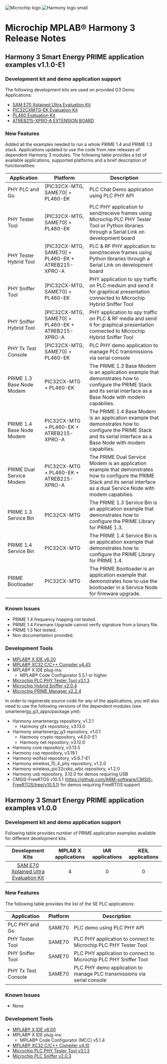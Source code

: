 ﻿![Microchip logo](https://raw.githubusercontent.com/wiki/Microchip-MPLAB-Harmony/Microchip-MPLAB-Harmony.github.io/images/microchip_logo.png)
![Harmony logo small](https://raw.githubusercontent.com/wiki/Microchip-MPLAB-Harmony/Microchip-MPLAB-Harmony.github.io/images/microchip_mplab_harmony_logo_small.png)

# Microchip MPLAB® Harmony 3 Release Notes

## Harmony 3 Smart Energy PRIME application examples v1.1.0-E1

### Development kit and demo application support

The following development kits are used on provided G3 Demo Applications:

- [SAM E70 Xplained Ultra Evaluation Kit](https://www.microchip.com/en-us/development-tool/DM320113)
- [PIC32CXMTG-EK Evaluation Kit](https://www.microchip.com/en-us/development-tool/EV11K09A)
- [PL460 Evaluation Kit](https://www.microchip.com/en-us/development-tool/EV13L63A)
- [ATREB215-XPRO-A EXTENSION BOARD](https://www.microchip.com/en-us/development-tool/ATREB215-XPRO-A)

### New Features

Added all the examples needed to run a whole PRIME 1.4 and PRIME 1.3 stack.
Applications updated to use the code from new releases of dependent Harmony 3 modules.
The following table provides a list of available applications, supported platforms and a brief description of functionalities:

| Application | Platform | Description |
| ----------- | -------- | ----------- |
| PHY PLC and Go | [PIC32CX-MTG, SAME70] + PL460-EK | PLC Chat Demo application using PLC PHY API |
| PHY Tester Tool | [PIC32CX-MTG, SAME70] + PL460-EK | PLC PHY application to send/receive frames using Microchip PLC PHY Tester Tool or Python libraries through a Serial Link on development board |
| PHY Tester Hybrid Tool | [PIC32CX-MTG, SAME70] + PL460-EK + ATREB215-XPRO-A | PLC & RF PHY application to send/receive frames using Python libraries through a Serial Link on development board |
| PHY Sniffer Tool | [PIC32CX-MTG, SAME70] + PL460-EK | PHY application to spy traffic on PLC medium and send it for graphical presentation connected to Microchip Hybrid Sniffer Tool |
| PHY Sniffer Hybrid Tool | [PIC32CX-MTG, SAME70] + PL460-EK + ATREB215-XPRO-A | PHY application to spy traffic on PLC & RF media and send it for graphical presentation connected to Microchip Hybrid Sniffer Tool |
| PHY Tx Test Console | [PIC32CX-MTG, SAME70] + PL460-EK | PLC PHY demo application to manage PLC transmissions via serial console |
| PRIME 1.3 Base Node Modem | PIC32CX-MTG + PL460-EK | The PRIME 1.3 Base Modem is an application example that demonstrates how to configure the PRIME Stack and its serial interface as a Base Node with modem capabilies. |
| PRIME 1.4 Base Node Modem | PIC32CX-MTG + PL460-EK + ATREB215-XPRO-A | The PRIME 1.4 Base Modem is an application example that demonstrates how to configure the PRIME Stack and its serial interface as a Base Node with modem capabilies. |
| PRIME Dual Service Modem | PIC32CX-MTG + PL460-EK + ATREB215-XPRO-A | The PRIME Dual Service Modem is an application example that demonstrates how to configure the PRIME Stack and its serial interface as a dual Service Node with modem capabilies. |
| PRIME 1.3 Service Bin | PIC32CX-MTG | The PRIME 1.3 Service Bin is an application example that demonstrates how to configure the PRIME Library for PRIME 1.3. |
| PRIME 1.4 Service Bin | PIC32CX-MTG | The PRIME 1.4 Service Bin is an application example that demonstrates how to configure the PRIME Library for PRIME 1.4. |
| PRIME Bootloader | PIC32CX-MTG | The PRIME Bootloader is an application example that demonstrates how to use the bootloader in a Service Node for firmware upgrade. |

### Known Issues

- PRIME 1.4 frequency hopping not tested.
- PRIME 1.4 Firwmare Upgrade cannot verify signature from a binary file.
- PRIME 1.3 Not tested.
- Non documentation provided.

### Development Tools

- [MPLAB® X IDE v6.20](https://www.microchip.com/mplab/mplab-x-ide)
- [MPLAB® XC32 C/C++ Compiler v4.45](https://www.microchip.com/mplab/compilers)
- MPLAB® X IDE plug-ins:
  - MPLAB® Code Configurator 5.5.1 or higher
- [Microchip PLC PHY Tester Tool v3.1.3](https://www.microchip.com/en-us/software-library/se_plc_phy_tester_tool)
- [Microchip Hybrid Sniffer v2.0.4](https://www.microchip.com/en-us/software-library/se_plc_sniffer)
- [Microchip PRIME Manager v2.2.4](https://www.microchip.com/en-us/software-library/se_prime_manager)

In order to regenerate source code for any of the applications, you will also need to use the following versions of the dependent modules (see smartenergy_g3_apps/package.yml):

- Harmony smartenergy repository, v1.2.1
  - Harmony gfx repository, v3.13.0
- Harmony smartenergy\_g3 repository, v1.0.1
  - Harmony crypto repository, v4.0.0-E1
  - Harmony net repository, v3.12.0
- Harmony core repository, v3.13.5
- Harmony csp repository, v3.19.1
- Harmony wolfssl repository, v5.6.7-E1
- Harmony wireless\_15\_4\_phy repository, v1.2.0
- Harmony wireless\_pic32cxbz\_wbz repository, v1.2.0
- Harmony usb repository, 3.12.0 for demos requiring USB
- CMSIS-FreeRTOS v10.5.1 (https://github.com/ARM-software/CMSIS-FreeRTOS/tree/v10.5.1) for demos requiring FreeRTOS support


## Harmony 3 Smart Energy PRIME application examples v1.0.0

### Development kit and demo application support

Following table provides number of PRIME application examples available for different development kits.

| Development Kits  | MPLAB X applications | IAR applications | KEIL applications |
|:-----------------:|:-------------------:|:----------------:|:-----------------:|
| [SAM E70 Xplained Ultra Evaluation Kit](https://www.microchip.com/DevelopmentTools/ProductDetails/PartNO/DM320113) | 4 | 0 | 0 |

### New Features

The following table provides the list of the SE PLC applications:

| Application                 | Platform                        | Description                                                          |
| ------------ | ------------ | ------------ |
| PLC PHY and Go         | SAME70                  | PLC demo using PLC PHY API |
| PHY Tester Tool         | SAME70                  | PLC PHY  application to connect to Microchip PLC PHY Tester Tool |
| PHY Sniffer Tool         | SAME70                  | PLC PHY  application to connect to Microchip PLC PHY Sniffer Tool |
| PHY Tx Test Console         | SAME70                  | PLC PHY demo application to manage PLC transmissions via serial console |

### Known Issues

- None

### Development Tools

- [MPLAB® X IDE v6.00](https://www.microchip.com/mplab/mplab-x-ide)
- MPLAB® X IDE plug-ins:
  - MPLAB® Code Configurator (MCC) v5.1.4
- [MPLAB® XC32 C/C++ Compiler v4.10](https://www.microchip.com/mplab/compilers)
- [Microchip PLC PHY Tester Tool v3.1.3](https://www.microchip.com/en-us/software-library/se_plc_phy_tester_tool)
- [Microchip PLC Sniffer v2.0.3](https://www.microchip.com/en-us/software-library/se_plc_sniffer)
